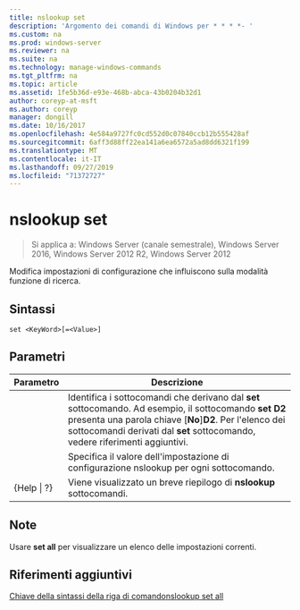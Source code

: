```yaml
---
title: nslookup set
description: 'Argomento dei comandi di Windows per * * * *- '
ms.custom: na
ms.prod: windows-server
ms.reviewer: na
ms.suite: na
ms.technology: manage-windows-commands
ms.tgt_pltfrm: na
ms.topic: article
ms.assetid: 1fe5b36d-e93e-468b-abca-43b0204b32d1
author: coreyp-at-msft
ms.author: coreyp
manager: dongill
ms.date: 10/16/2017
ms.openlocfilehash: 4e584a9727fc0cd552d0c07840ccb12b555428af
ms.sourcegitcommit: 6aff3d88ff22ea141a6ea6572a5ad8dd6321f199
ms.translationtype: MT
ms.contentlocale: it-IT
ms.lasthandoff: 09/27/2019
ms.locfileid: "71372727"
---
```

# <a name="nslookup-set"></a>nslookup set

>Si applica a: Windows Server (canale semestrale), Windows Server 2016, Windows Server 2012 R2, Windows Server 2012

Modifica impostazioni di configurazione che influiscono sulla modalità funzione di ricerca.
## <a name="syntax"></a>Sintassi
```
set <KeyWord>[=<Value>]
```
## <a name="parameters"></a>Parametri

|    Parametro    |                                                                                                                    Descrizione                                                                                                                    |
|-----------------|---------------------------------------------------------------------------------------------------------------------------------------------------------------------------------------------------------------------------------------------------|
|    <KeyWord>    | Identifica i sottocomandi che derivano dal **set** sottocomando. Ad esempio, il sottocomando **set D2** presenta una parola chiave [**No**]**D2**. Per l'elenco dei sottocomandi derivati dal **set** sottocomando, vedere riferimenti aggiuntivi. |
|     <Value>     |                                                                                      Specifica il valore dell'impostazione di configurazione nslookup per ogni sottocomando.                                                                                      |
| {Help &#124; ?} |                                                                                               Viene visualizzato un breve riepilogo di **nslookup** sottocomandi.                                                                                               |

## <a name="remarks"></a>Note
Usare **set all** per visualizzare un elenco delle impostazioni correnti.
## <a name="additional-references"></a>Riferimenti aggiuntivi
[Chiave della sintassi della riga di comando](command-line-syntax-key.md)[nslookup set all](nslookup-set-all.md) 

